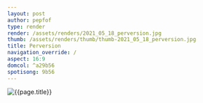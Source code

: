 ```yaml
---
layout: post
author: pepfof
type: render
render: /assets/renders/2021_05_18_perversion.jpg
thumb: /assets/renders/thumb/thumb-2021_05_18_perversion.jpg
title: Perversion
navigation_override: /
aspect: 16:9
domcol: ^a29b56
spotisong: 9b56
---
```


<!--USER BEGIN 1-->

<!--USER END 1-->
<img src = "{{ page.render }}" class="image_main" alt="{{page.title}}">

<!--more-->
<!--USER BEGIN 2-->

<!--USER END 2-->

